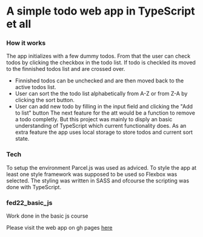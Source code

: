 # A simple todo web app in TypeScript et all
### How it works
The app initializes with a few dummy todos. From that the user can check todos by clicking the checkbox in the todo list. If todo is checkled its moved to the finnished todos list and are crossed over.
* Finnished todos can be unchecked and are then moved back to the active todos list.
* User can sort the the todo list alphabetically from A-Z or from Z-A by clicking the sort button.
* User can add new todo by filling in the input field and clicking the "Add to list" button
The next feature for the att would be a function to remove a todo completly. But this project was mainly to disply an basic understanding of TypeScript which current functionality does.
As an extra feature the app uses local storage to store todos and current sort state.
### Tech
To setup the environment Parcel.js was used as adviced. To style the app at least one style framework was supposed to be used so Flexbox was selected. The styling was written in SASS and ofcourse the scripting was done with TypeScript.
### fed22_basic_js
Work done in the basic js course

Please visit the web app on gh pages [here](https://etrigo.github.io/fed22_03-basic-js_ts-todo/)
